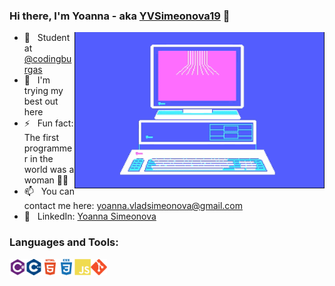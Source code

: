 ### Hi there, I'm Yoanna - aka [YVSimeonova19][GitHubAcc] 👋

<img align="right" width="400" alt="computer gif" src="/images/computer.gif" />

- 🔭 &nbsp; Student at [@codingburgas][School]
- 🌱 &nbsp; I'm trying my best out here
- ⚡ &nbsp; Fun fact: The first programmer in the world was a woman 👩‍💻
- 📫 &nbsp; You can contact me here: yoanna.vladsimeonova@gmail.com
- 🔮 &nbsp; LinkedIn: [Yoanna Simeonova][LinkedInAcc]


### Languages and Tools:

<img align="left" alt="C#" width="26px" src="https://github.com/devicons/devicon/blob/master/icons/csharp/csharp-plain.svg">

<img align="left" alt="C++" width="26px" src="https://github.com/devicons/devicon/blob/master/icons/cplusplus/cplusplus-plain.svg">

<img align="left" alt="HTML5" width="26px" src="https://github.com/devicons/devicon/blob/master/icons/html5/html5-plain-wordmark.svg" />

<img align="left" alt="CSS3" width="26px" src="https://github.com/devicons/devicon/blob/master/icons/css3/css3-plain-wordmark.svg" />

<img align="left" alt="JavaScript" width="26px" src="https://github.com/devicons/devicon/blob/master/icons/javascript/javascript-plain.svg" />

<img align="left" alt="Git" width="26px" src="https://github.com/devicons/devicon/blob/master/icons/git/git-original.svg" />

[GitHubAcc]: https://github.com/YVSimeonova19
[School]: https://github.com/codingburgas
[LinkedInAcc]: https://www.linkedin.com/in/yvsimeonova
